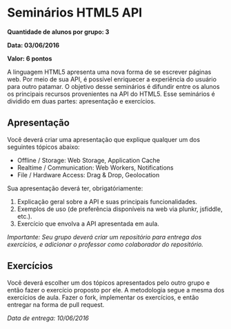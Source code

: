 # Seminários HTML5 API

**Quantidade de alunos por grupo: 3**

**Data: 03/06/2016**

**Valor: 6 pontos**

A linguagem HTML5 apresenta uma nova forma de se escrever páginas web. Por meio de sua API, é possível enriquecer a experiência do usuário para outro patamar. O objetivo desse seminários é difundir entre os alunos os principais recursos provenientes na API do HTML5. Esse seminários é dividido em duas partes: apresentação e exercícios.

## Apresentação

Você deverá criar uma apresentação que explique qualquer um dos seguintes tópicos abaixo:

- Offline / Storage: Web Storage, Application Cache
- Realtime / Communication: Web Workers, Notifications
- File / Hardware Access: Drag & Drop, Geolocation

Sua apresentação deverá ter, obrigatóriamente:

1. Explicação geral sobre a API e suas principais funcionalidades.
2. Exemplos de uso (de preferência disponíveis na web via plunkr, jsfiddle, etc.).
3. Exercício que envolva a API apresentada em aula.

*Importante: Seu grupo deverá criar um repositório para entrega dos exercícios, e adicionar o professor como colaborador do repositório.*

## Exercícios

Você deverá escolher um dos tópicos apresentados pelo outro grupo e então fazer o exercício proposto por ele. A metodologia segue a mesma dos exercícios de aula. Fazer o fork, implementar os exercícios, e então entregar na forma de pull request.

*Data de entrega: 10/06/2016*
